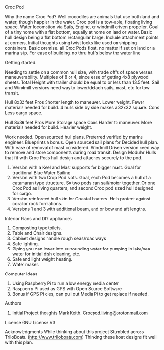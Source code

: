 Croc Pod

Why the name Croc Pod?  Well crocodiles are animals that use both land and water, though happier in the water.
Croc pod is a tow-able, floating living space.  Water locomotion via Sails, Engine, or windmill driven propeller.  Goal of a tiny home with a flat bottom, equally at home on land or water.  Basic hull design being a flat bottom rectangular barge. Include attachment points at corners,  Initial thoughts using twist locks like used on shipping containers.  Basic premise, all Croc Pods float, no matter if set on land or a marina slip.  For ease of building, no thru hull's below the water line.


Getting started.

Needing to settle on a common hull size, with trade off's of space verses maneuverability.  Multiples of 8 or 4, since ease of getting 4x8 plywood sheets.  Total Height with trailer should be equal to or less than 13.5 feet.  Sail and Windmill versions need way to lower/detach sails, mast, etc for tow transit.

Hull 8x32 feet
 Pros
  Shorter length to maneuver.
  Lower weight.
  Fewer materials needed for build.
  4 hulls side by side makes a 32x32 square.
 Cons
  Less cargo space.

Hull 8x36 feet
 Pros
  More Storage space
 Cons
  Harder to maneuver.
  More materials needed for build.
  Heavier weight.

Work needed.
 Open sourced hull plans.  Preferred verified by marine engineer.  Blueprints a bonus.
 Open sourced sail plans for Decided hull plan.  With ease of removal of mast considered.
 Windmill Driven version need way to remove and store components during road transit.
 Design Modular Hulls that fit with Croc Pods hull design and attaches securely to the pod.
  1) Version with a Keel and Mast supports for bigger mast.  Goal for traditional Blue Water Sailing
  2) Version with two Crop Pod slots.  Goal, each Pod becomes a hull of a catamaran type structure.  So two pods
     can sail/motor together.  Or one Croc Pod as living quarters, and second Croc pod sized hull designed for 
     cargo.
  3) Version reinforced hull skin for Coastal boaters.  Help protect against coral or rock formations.
  4) Versions 1 and 3 with additional beam, and or bow and aft lengths.

 Interior Plans and DIY appliances
  1) Composting type toilets.
  2) Table and Chair designs.
  3) Cabinet designs handle rough seas/road ways
  4) Safe lighting.
  5) Piping you can lower into surrounding water for pumping in lake/sea water for initial dish cleaning, etc.
  6) Safe and light weight heating.
  7) Water maker.

 Computer Ideas
  1) Using Raspberry Pi to run a low energy media center
  2) Raspberry Pi used as GPS with Open Source Software
  3) Bonus if GPS Pi dies, can pull out Media Pi to get replace if needed.

Authors
 1) Initial Project thoughts Mark Keith.  Crocpod.living@protonmail.com

License
 GNU License V3

Acknowledgments
 While thinking about this project Stumbled across TriloBoats. (http://www.triloboats.com)  Thinking these boat designs fit well with this plan.
